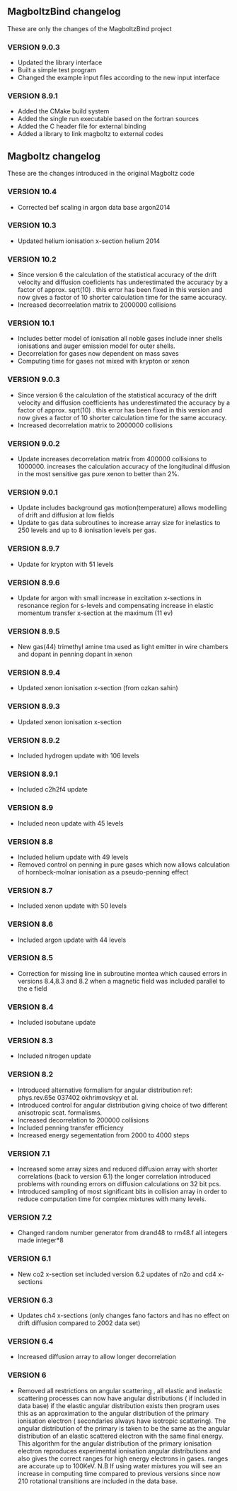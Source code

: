 ## MagboltzBind changelog
These are only the changes of the MagboltzBind project

### VERSION 9.0.3
* Updated the library interface
* Built a simple test program 
* Changed the example input files according to the new input interface

### VERSION 8.9.1
* Added the CMake build system
* Added the single run executable based on the fortran sources
* Added the C header file for external binding
* Added a library to link magboltz to external codes

## Magboltz changelog
These are the changes introduced in the original Magboltz code

### VERSION 10.4
* Corrected bef scaling in argon data base   argon2014

### VERSION 10.3
* Updated helium ionisation x-section   helium 2014

### VERSION 10.2
* Since version 6 the calculation of the statistical accuracy of the drift velocity and diffusion coeficients has underestimated the accuracy by a factor of approx. sqrt(10) . this error has been fixed in this version and now gives a factor of 10 shorter calculation time for the same accuracy.
* Increased decorreelation matrix to 2000000 collisions

### VERSION 10.1
* Includes better model of ionisation all noble gases include inner shells ionisations and auger emission model for outer shells. 
* Decorrelation for gases now dependent on mass saves 
* Computing time for gases not mixed with krypton or xenon

### VERSION 9.0.3
* Since version 6 the calculation of the statistical accuracy of the drift velocity and diffusion coefficients has underestimated the accuracy by a factor of approx. sqrt(10) . this error has been fixed in this version and now gives a factor of 10 shorter calculation time for the same accuracy. 
* Increased decorrelation matrix to 2000000 collisions

### VERSION 9.0.2 
* Update increases decorrelation matrix from 400000 collisions to 1000000. increases the calculation accuracy of the longitudinal diffusion in the most sensitive gas pure xenon to better than 2%.

### VERSION 9.0.1
* Update includes background gas motion(temperature) allows modelling of drift and diffusion at low fields
* Update to gas data subroutines to increase array size for inelastics to 250 levels and up to 8 ionisation levels per gas. 

### VERSION 8.9.7
* Update for krypton with 51 levels 

### VERSION 8.9.6
* Update for argon with small increase in excitation x-sections in resonance region for s-levels and compensating increase in elastic momentum transfer x-section at the maximum (11 ev) 

### VERSION 8.9.5
* New gas(44) trimethyl amine tma used as light emitter in wire chambers and dopant in penning dopant in xenon

### VERSION 8.9.4
* Updated xenon ionisation x-section (from ozkan sahin)

### VERSION 8.9.3 
* Updated xenon ionisation x-section

### VERSION 8.9.2
* Included hydrogen update with 106 levels

### VERSION 8.9.1
* Included c2h2f4 update

### VERSION 8.9 
* Included neon update with 45 levels

### VERSION 8.8 
* Included helium update with 49 levels
* Removed control on penning in pure gases which now allows calculation of hornbeck-molnar ionisation as a pseudo-penning effect

### VERSION 8.7
* Included xenon update with 50 levels

### VERSION 8.6 
* Included argon update with 44 levels

### VERSION 8.5 
* Correction for missing line in subroutine montea which caused errors in versions 8.4,8.3 and 8.2 when a magnetic field was included parallel to the e field

### VERSION 8.4 
* Included isobutane update

### VERSION 8.3 
* Included nitrogen update
 
 ### VERSION 8.2 
 * Introduced alternative formalism for angular distribution ref: phys.rev.65e 037402 okhrimovskyy et al.
 * Introduced control for angular distribution giving choice of two different anisotropic scat. formalisms.
* Increased decorrelation to  200000 collisions
* Included penning transfer efficiency
* Increased energy segementation from 2000 to 4000 steps

### VERSION 7.1
* Increased some array sizes and reduced diffusion array with shorter correlations (back to version 6.1) the longer correlation introduced problems with rounding errors on diffusion calculations on 32 bit pcs.
* Introduced sampling of most significant bits in collision array in order to reduce computation time for complex mixtures with many levels.

### VERSION 7.2
* Changed random number generator from drand48 to rm48.f all integers made integer*8
  
### VERSION 6.1 
* New co2 x-section set included version 6.2 updates of n2o and cd4 x-sections

### VERSION 6.3 
* Updates ch4 x-sections (only changes fano factors and has no effect on drift diffusion compared to 2002 data set)

### VERSION 6.4
* Increased diffusion array to allow longer decorrelation

### VERSION 6
* Removed all restrictions on angular scattering , all elastic and inelastic scattering processes can now have angular distributions ( if included in data base) if the elastic angular distribution exists then program uses this as an approximation to the angular distribution of the primary ionisation electron ( secondaries always have isotropic scattering). The angular distribution of the primary is taken to be the same as the angular distribution of an elastic scattered electron with the same final energy. This algorithm for the angular distribution of the primary ionisation electron reproduces experimental ionisation angular distributions and also gives the correct ranges for high energy electrons in gases. ranges are accurate up to 100KeV. N.B  If using water mixtures you will see an increase in computing time compared to previous versions since now 210 rotational
transitions are included in the data base.